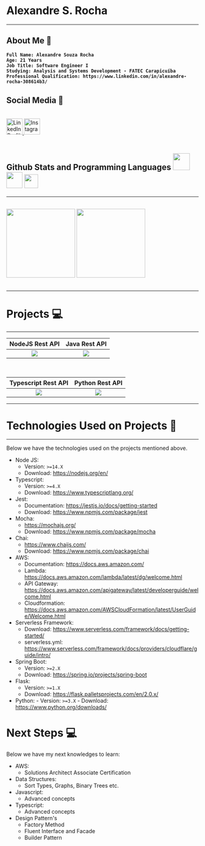# Alexandre S. Rocha

---

## <b>About Me</b> :metal:
<b>

```text
Full Name: Alexandre Souza Rocha
Age: 21 Years
Job Title: Software Engineer I
Studying: Analysis and Systems Development - FATEC Carapicuíba
Professional Qualification: https://www.linkedin.com/in/alexandre-rocha-308614b3/
```

</b>

## <b>Social Media</b> :eyes:

<br>
<div>
  <a href="https://www.linkedin.com/in/alexandre-rocha-308614b3/">
  <img alt="LinkedIn Profile" height="42em" src="https://img.flaticon.com/icons/png/512/174/174857.png?size=1200x630f&pad=10,10,10,10&ext=png&" />
  </a>
  <a href="https://www.instagram.com/4lexandre.sr/">
  <img alt="Instagram Profile" height="42em" src="https://i0.wp.com/trucao.com.br/wp-content/uploads/2018/07/instagram-logo.png?fit=1200%2C1200&ssl=1" />
  </a>
</div>
<br/>

## <b>Github Stats and Programming Languages</b>  <img height="44em" src="https://logospng.org/download/node-js/logo-node-js-1024.png"/> <img height="42em" src="https://marcas-logos.net/wp-content/uploads/2020/11/Java-logo.png"/> <img height="36em" src="https://upload.wikimedia.org/wikipedia/commons/thumb/c/c3/Python-logo-notext.svg/2048px-Python-logo-notext.svg.png"/>

---

<br/>
<div> 
  <img height="180em" src="https://github-readme-stats.vercel.app/api?username=AlexandreSouzaRocha&show_icons=true&theme=dracula&include_all_commits=false&count_private=true&custom_title=Github Stats" />
  <img height="180em" src="https://github-readme-stats.vercel.app/api/top-langs/?username=AlexandreSouzaRocha&lang_count=10&layout=compact&theme=dracula" />
</div>
<br/>

---

# <b>Projects</b> :computer:

---

|                                                           NodeJS Rest API                                                            |                                                           Java Rest API                                                            |
| :----------------------------------------------------------------------------------------------------------------------------------: | :--------------------------------------------------------------------------------------------------------------------------------: |
| ![](https://github-readme-stats.vercel.app/api/pin/?username=AlexandreSouzaRocha&repo=nodejs-rest-api&theme=dracula&show_owner=true) | ![](https://github-readme-stats.vercel.app/api/pin/?username=AlexandreSouzaRocha&repo=java-rest-api&theme=dracula&show_owner=true) |

<br/>

|                                                           Typescript Rest API                                                            |                                                           Python Rest API                                                            |
| :--------------------------------------------------------------------------------------------------------------------------------------: | :----------------------------------------------------------------------------------------------------------------------------------: |
| ![](https://github-readme-stats.vercel.app/api/pin/?username=AlexandreSouzaRocha&repo=typescript-rest-api&theme=dracula&show_owner=true) | ![](https://github-readme-stats.vercel.app/api/pin/?username=AlexandreSouzaRocha&repo=python-rest-api&theme=dracula&show_owner=true) |

---

# <b>Technologies Used on Projects</b> :rocket:

---

Below we have the technologies used on the projects mentioned above.

<!--ts-->

- Node JS:
  - Version: `>=14.X`
  - Download: https://nodejs.org/en/
- Typescript:
  - Version: `>=4.X`
  - Download: https://www.typescriptlang.org/
- Jest:
  - Documentation: https://jestjs.io/docs/getting-started
  - Download: https://www.npmjs.com/package/jest
- Mocha:
  - https://mochajs.org/
  - Download: https://www.npmjs.com/package/mocha
- Chai:
  - https://www.chaijs.com/
  - Download: https://www.npmjs.com/package/chai
- AWS:
  - Documentation: https://docs.aws.amazon.com/
  - Lambda: https://docs.aws.amazon.com/lambda/latest/dg/welcome.html
  - API Gateway: https://docs.aws.amazon.com/apigateway/latest/developerguide/welcome.html
  - Cloudformation: https://docs.aws.amazon.com/AWSCloudFormation/latest/UserGuide/Welcome.html
- Serverless Framework:
  - Download: https://www.serverless.com/framework/docs/getting-started/
  - serverless.yml: https://www.serverless.com/framework/docs/providers/cloudflare/guide/intro/
- Spring Boot:
  - Version: `>=2.X`
  - Download: https://spring.io/projects/spring-boot
- Flask:
  - Version: `>=1.X`
  - Download: https://flask.palletsprojects.com/en/2.0.x/
- Python: - Version: `>=3.X` - Download: https://www.python.org/downloads/
<!--te-->

# <b>Next Steps</b> :computer:

Below we have my next knowledges to learn:

- AWS:
  - Solutions Architect Associate Certification
- Data Structures:
  - Sort Types, Graphs, Binary Trees etc.
- Javascript:
  - Advanced concepts
- Typescript:
  - Advanced concepts
- Design Pattern's
  - Factory Method
  - Fluent Interface and Facade
  - Builder Pattern

<!--te-->
